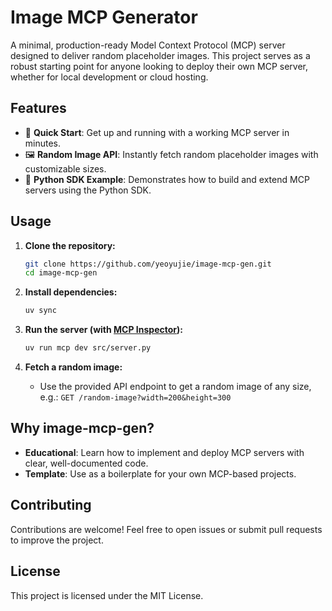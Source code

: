 # Image MCP Generator

A minimal, production-ready Model Context Protocol (MCP) server designed to deliver random placeholder images. This project serves as a robust starting point for anyone looking to deploy their own MCP server, whether for local development or cloud hosting.

## Features

- 🚀 **Quick Start**: Get up and running with a working MCP server in minutes.
- 🖼️ **Random Image API**: Instantly fetch random placeholder images with customizable sizes.
- 🐍 **Python SDK Example**: Demonstrates how to build and extend MCP servers using the Python SDK.

## Usage

1. **Clone the repository:**

   ```bash
   git clone https://github.com/yeoyujie/image-mcp-gen.git
   cd image-mcp-gen
   ```

2. **Install dependencies:**

   ```bash
   uv sync
   ```

3. **Run the server (with [MCP Inspector](https://github.com/modelcontextprotocol/inspector)):**

   ```bash
   uv run mcp dev src/server.py
   ```

4. **Fetch a random image:**
   - Use the provided API endpoint to get a random image of any size, e.g.:
     `GET /random-image?width=200&height=300`

## Why image-mcp-gen?

- **Educational**: Learn how to implement and deploy MCP servers with clear, well-documented code.
- **Template**: Use as a boilerplate for your own MCP-based projects.

## Contributing

Contributions are welcome! Feel free to open issues or submit pull requests to improve the project.

## License

This project is licensed under the MIT License.
